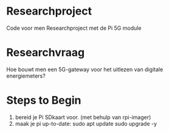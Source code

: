 # Researchproject
Code voor men Researchproject met de Pi 5G module
# Researchvraag
Hoe bouwt men een 5G-gateway voor het uitlezen van digitale energiemeters?

# Steps to Begin
1. bereid je Pi SDkaart voor. (met behulp van rpi-imager)
2. maak je pi up-to-date:   sudo apt update 
                            sudo upgrade -y
